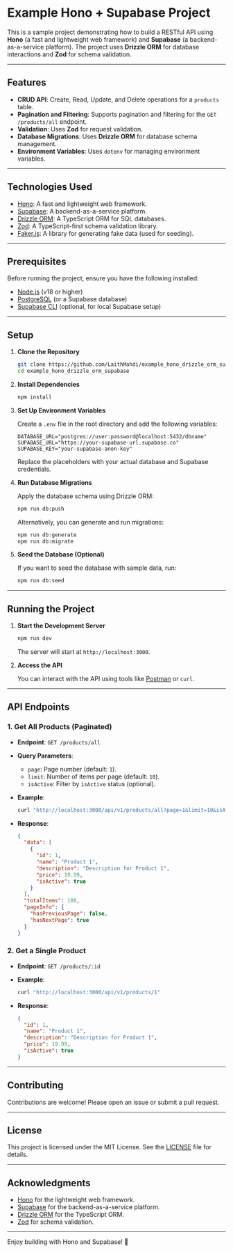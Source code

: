 # Example Hono + Supabase Project

This is a sample project demonstrating how to build a RESTful API using **Hono** (a fast and lightweight web framework) and **Supabase** (a backend-as-a-service platform). The project uses **Drizzle ORM** for database interactions and **Zod** for schema validation.

---

## Features

- **CRUD API**: Create, Read, Update, and Delete operations for a `products` table.
- **Pagination and Filtering**: Supports pagination and filtering for the `GET /products/all` endpoint.
- **Validation**: Uses **Zod** for request validation.
- **Database Migrations**: Uses **Drizzle ORM** for database schema management.
- **Environment Variables**: Uses `dotenv` for managing environment variables.

---

## Technologies Used

- [Hono](https://hono.dev/): A fast and lightweight web framework.
- [Supabase](https://supabase.com/): A backend-as-a-service platform.
- [Drizzle ORM](https://orm.drizzle.team/): A TypeScript ORM for SQL databases.
- [Zod](https://zod.dev/): A TypeScript-first schema validation library.
- [Faker.js](https://fakerjs.dev/): A library for generating fake data (used for seeding).

---

## Prerequisites

Before running the project, ensure you have the following installed:

- [Node.js](https://nodejs.org/) (v18 or higher)
- [PostgreSQL](https://www.postgresql.org/) (or a Supabase database)
- [Supabase CLI](https://supabase.com/docs/guides/cli) (optional, for local Supabase setup)

---

## Setup

1.  **Clone the Repository**

    ```bash
    git clone https://github.com/LaithMahdi/example_hono_drizzle_orm_supabase.git
    cd example_hono_drizzle_orm_supabase

    ```

2.  **Install Dependencies**

    ```bash
    npm install

    ```

3.  **Set Up Environment Variables**

    Create a `.env` file in the root directory and add the following variables:

    ```env
    DATABASE_URL="postgres://user:password@localhost:5432/dbname"
    SUPABASE_URL="https://your-supabase-url.supabase.co"
    SUPABASE_KEY="your-supabase-anon-key"

    ```

    Replace the placeholders with your actual database and Supabase credentials.

4.  **Run Database Migrations**

    Apply the database schema using Drizzle ORM:

    ```bash
    npm run db:push

    ```

    Alternatively, you can generate and run migrations:

    ```bash
    npm run db:generate
    npm run db:migrate

    ```

5.  **Seed the Database (Optional)**

    If you want to seed the database with sample data, run:

    ```bash
    npm run db:seed

    ```

---

## Running the Project

1.  **Start the Development Server**

    ```bash
    npm run dev

    ```

    The server will start at `http://localhost:3000`.

2.  **Access the API**

    You can interact with the API using tools like [Postman](https://www.postman.com/) or `curl`.

---

## API Endpoints

### 1. **Get All Products (Paginated)**

- **Endpoint**: `GET /products/all`
- **Query Parameters**:

  - `page`: Page number (default: `1`).
  - `limit`: Number of items per page (default: `10`).
  - `isActive`: Filter by `isActive` status (optional).

- **Example**:

  ```bash
  curl "http://localhost:3000/api/v1/products/all?page=1&limit=10&isActive=true"

  ```

- **Response**:

  ```json
  {
    "data": [
      {
        "id": 1,
        "name": "Product 1",
        "description": "Description for Product 1",
        "price": 19.99,
        "isActive": true
      }
    ],
    "totalItems": 100,
    "pageInfo": {
      "hasPreviousPage": false,
      "hasNextPage": true
    }
  }
  ```

### 2. **Get a Single Product**

- **Endpoint**: `GET /products/:id`
- **Example**:

  ```bash
  curl "http://localhost:3000/api/v1/products/1"

  ```

- **Response**:

  ```json
  {
    "id": 1,
    "name": "Product 1",
    "description": "Description for Product 1",
    "price": 19.99,
    "isActive": true
  }
  ```

---

## Contributing

Contributions are welcome! Please open an issue or submit a pull request.

---

## License

This project is licensed under the MIT License. See the [LICENSE](https://chatgpt.com/c/LICENSE) file for details.

---

## Acknowledgments

- [Hono](https://hono.dev/) for the lightweight web framework.
- [Supabase](https://supabase.com/) for the backend-as-a-service platform.
- [Drizzle ORM](https://orm.drizzle.team/) for the TypeScript ORM.
- [Zod](https://zod.dev/) for schema validation.

---

Enjoy building with Hono and Supabase! 🚀

